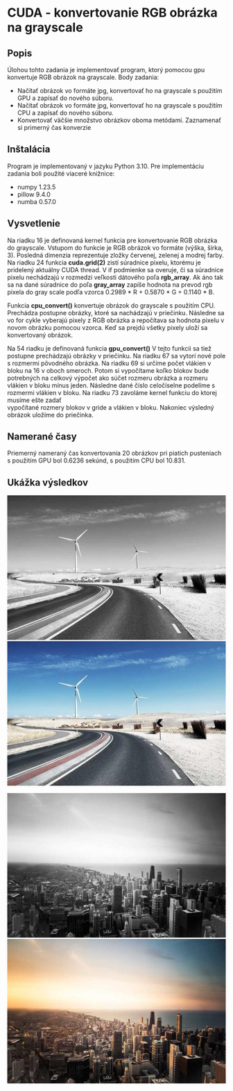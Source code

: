 # CUDA - konvertovanie RGB obrázka na grayscale

## Popis

Úlohou tohto zadania je implementovať program, ktorý pomocou gpu konvertuje RGB obrázok na grayscale.
Body zadania: 
* Načítať obrázok vo formáte jpg, konvertovať ho na grayscale s
použitím GPU a zapísať do nového súboru.
* Načítať obrázok vo formáte jpg, konvertovať ho na grayscale s
použitím CPU a zapísať do nového súboru.
* Konvertovať väčšie množstvo obrázkov oboma metódami. Zaznamenať si primerný čas konverzie

## Inštalácia

Program je implementovaný v jazyku Python 3.10. Pre implementáciu zadania boli použité viaceré knižnice:
* numpy 1.23.5
* pillow 9.4.0
* numba 0.57.0

## Vysvetlenie

Na riadku 16 je definovaná kernel funkcia pre konvertovanie RGB obrázka do grayscale. Vstupom do funkcie je 
RGB obrázok vo formáte (výška, šírka, 3). Posledná dimenzia reprezentuje zložky červenej, zelenej a modrej farby. 
Na riadku 24 funkcia **cuda.grid(2)** zistí súradnice pixelu, ktorému je pridelený aktuálny CUDA thread. 
V if podmienke sa overuje, či sa súradnice pixelu nechádzajú v rozmedzi veľkosti dátového poľa **rgb_array**. Ak áno tak 
sa na dané súradnice do poľa **gray_array** zapíše hodnota na prevod rgb pixela do gray scale podľa vzorca 
0.2989 * R + 0.5870 * G + 0.1140 * B.

Funkcia **cpu_convert()** konvertuje obrázok do grayscale s použitím CPU. Prechádza postupne obrázky, ktoré sa nachádzajú 
v priečinku. Následne sa vo for cykle vyberajú pixely z RGB obrázka a repočítava sa hodnota pixelu v novom obrázku 
pomocou vzorca. Keď sa prejdú všetky pixely uloží sa konvertovaný obrázok.

Na 54 riadku je definovaná funkcia **gpu_convert()** V tejto funkcii sa tiež postupne prechádzajú obrázky v priečinku. 
Na riadku 67 sa vytorí nové pole s rozmermi pôvodného obrázka. Na riadku 69 si určíme počet vlákien v bloku na 16 v oboch smeroch. 
Potom si vypočítame koľko blokov bude potrebných na celkový výpočet ako súčet rozmeru obrázka a rozmeru vlákien v bloku mínus jeden. Následne
dané číslo celočíselne podelíme s rozmermi vlákien v bloku. Na riadku 73 zavoláme kernel funkciu do ktorej musíme ešte zadať  
vypočítané rozmery blokov v gride a vlákien v bloku. Nakoniec výsledný obrázok uložíme do priečinka.

## Namerané časy
Priemerný nameraný čas konvertovania 20 obrázkov pri piatich pusteniach s použitím GPU bol 0.6236 sekúnd, s použitím CPU bol 10.831. 


## Ukážka výsledkov

![Vypis z konzoly](grayscale/gray_image5.jpg)
![Vypis z konzoly](images/image13.jpg)

![Vypis z konzoly](grayscale/gray_image17.jpg)
![Vypis z konzoly](images/image6.jpg)




